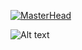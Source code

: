 [![MasterHead](https://w.wallhaven.cc/full/ym/wallhaven-ymvmek.jpg)](https://github.com/v6n)





![Alt text](https://spotify-recently-played-readme.vercel.app/api?user=i9mos1g5d2m5vackjh27bsfvj&width={width})
